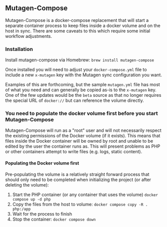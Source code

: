 ## Mutagen-Compose

Mutagen-Compose is a docker-compose replacement that will start a separate
container process to keep files inside a docker volume and on the host in sync.
There are some caveats to this which require some initial workflow adjustments.

### Installation

Install mutagen-compose via Homebrew: `brew install mutagen-compose`

Once installed you will need to adjust your `docker-compose.yml` file to include
a new `x-mutagen` key with the Mutagen sync configuration you want.

Examples of this are forthcoming, but the sample `mutagen.yml` file has most of
what you need and can generally be copied as-is to the `x-mutagen` key. One of
the few updates would be the `beta` source as that no longer requires the special
URL of `docker://` but can reference the volume directly.

### You need to populate the docker volume first before you start Mutagen-Compose

Mutagen-Compose will run as a "root" user and will not necessarily respect the
existing permissions of the Docker volume (if it exists). This means that files
inside the Docker container will be owned by root and unable to be edited by
the user the container runs as. This will present problems as PHP or other
containers attempt to write files (e.g. logs, static content).

#### Populating the Docker volume first

Pre-populating the volume is a relatively straight forward process that should
only need to be completed when initializing the project (or after deleting
the volume):

1. Start the PHP container (or any container that uses the volume)
`docker compose up -d php`
1. Copy the files from the host to volume: `docker compose copy -R . php:/app`
1. Wait for the process to finish
1. Stop the container: `docker compose down`
